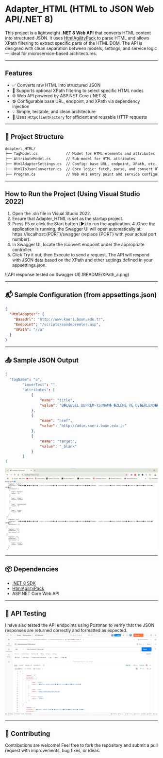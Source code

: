 # Adapter_HTML (HTML to JSON Web API/.NET 8)


This project is a lightweight **.NET 8 Web API** that converts HTML content into structured JSON. It uses [HtmlAgilityPack](https://html-agility-pack.net/) to parse HTML and allows XPath filtering to extract specific parts of the HTML DOM. The API is designed with clean separation between models, settings, and service logic — ideal for microservice-based architectures.

---

## Features

- ✅ Converts raw HTML into structured JSON
- 🔎 Supports optional XPath filtering to select specific HTML nodes
- 🌐 Web API powered by ASP.NET Core (.NET 8)
- ⚙️ Configurable base URL, endpoint, and XPath via dependency injection
- 💡 Simple, testable, and clean architecture
- 🧩 Uses `HttpClientFactory` for efficient and reusable HTTP requests

---

## 📁 Project Structure
```markdown
Adapter\_HTML/
├── TagModel.cs             // Model for HTML elements and attributes
├── AttributeModel.cs       // Sub-model for HTML attributes
├── HtmlAdapterSettings.cs  // Config: base URL, endpoint, XPath, etc.
├── HtmlToJsonConverter.cs  // Core logic: fetch, parse, and convert HTML
├── Program.cs              // Web API entry point and service configuration

```

---

## How to Run the Project (Using Visual Studio 2022)

1. Open the .sln file in Visual Studio 2022.
2. Ensure that Adapter_HTML is set as the startup project.
3. Press F5 or click the Start button (▶️) to run the application.
4 .Once the application is running, the Swagger UI will open automatically at:
https://localhost:{PORT}/swagger (replace {PORT} with your actual port number).
5. In Swagger UI, locate the /convert endpoint under the appropriate controller.
6. Click Try it out, then Execute to send a request.
The API will respond with JSON data based on the XPath and other settings defined in your appsettings.json.

![API response tested on Swagger UI].(README/XPath_a.png)

---

## 📬 Sample Configuration (from appsettings.json)

```json
{
  "HtmlAdapter": {
    "BaseUrl": "http://www.koeri.boun.edu.tr",
    "Endpoint": "/scripts/sondepremler.asp",
    "XPath": "//a"
  }
}
```

---

## 📤 Sample JSON Output

```json
[
  "tagName": "a",
        "innerText": "",
        "attributes": [
            {
                "name": "title",
                "value": "B�LGESEL DEPREM-TSUNAM� �ZLEME VE DE�ERLEND�RME MERKEZ�"
            },
            {
                "name": "href",
                "value": "http://udim.koeri.boun.edu.tr"
            },
            {
                "name": "target",
                "value": "_blank"
            }
        ]
]
```
![API response tested using the /convert endpoint](README/XPath_null.png)

---

## 📦 Dependencies

* [.NET 8 SDK](https://dotnet.microsoft.com/en-us/download/dotnet/8.0)
* [HtmlAgilityPack](https://www.nuget.org/packages/HtmlAgilityPack)
* ASP.NET Core Web API

---
## 🧪 API Testing

I have also tested the API endpoints using Postman to verify that the JSON responses are returned correctly and formatted as expected.
![Postman Request and Response](README/Postman_a.png)

---
## 🤝 Contributing

Contributions are welcome! Feel free to fork the repository and submit a pull request with improvements, bug fixes, or ideas.
